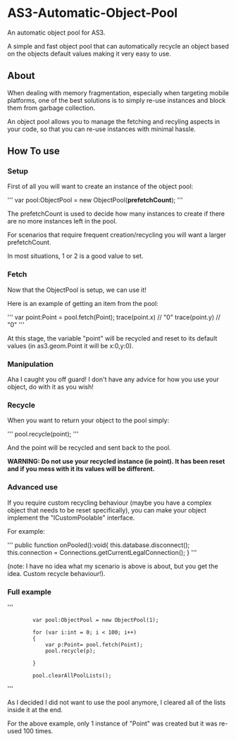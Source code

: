 # AS3-Automatic-Object-Pool

An automatic object pool for AS3.

A simple and fast object pool that can automatically recycle an object based on the objects default values
making it very easy to use.

## About

When dealing with memory fragmentation, especially when targeting mobile platforms, one of the best solutions
is to simply re-use instances and block them from garbage collection.

An object pool allows you to manage the fetching and recyling aspects in your code, so that you can re-use
instances with minimal hassle.

## How To use

### Setup

First of all you will want to create an instance of the object pool:

'''
var pool:ObjectPool = new ObjectPool(**prefetchCount**);
'''

The prefetchCount is used to decide how many instances to create if there are no more
instances left in the pool.

For scenarios that require frequent creation/recycling you will want a larger prefetchCount.

In most situations, 1 or 2 is a good value to set.

### Fetch

Now that the ObjectPool is setup, we can use it!

Here is an example of getting an item from the pool:

'''
var point:Point = pool.fetch(Point);
trace(point.x) // "0"
trace(point.y) // "0"
'''

At this stage, the variable "point" will be recycled and reset to its default values (in as3.geom.Point
it will be x:0,y:0).

### Manipulation

Aha I caught you off guard! I don't have any advice for how you use your object, do with it as you wish!

### Recycle

When you want to return your object to the pool simply:

'''
pool.recycle(point);
'''

And the point will be recycled and sent back to the pool.

**WARNING: Do not use your recycled instance (ie point). It has been reset and if you mess with it
its values will be different.**

### Advanced use

If you require custom recycling behaviour (maybe you have a complex object that needs to be reset specifically),
you can make your object implement the "ICustomPoolable" interface.

For example:

'''
public function onPooled():void{
this.database.disconnect();
this.connection = Connections.getCurrentLegalConnection();
}
'''

(note: I have no idea what my scenario is above is about, but you get the idea. Custom recycle behaviour!).

### Full example

'''

			var pool:ObjectPool = new ObjectPool(1);
			
			for (var i:int = 0; i < 100; i++)
			{
				var p:Point= pool.fetch(Point);
				pool.recycle(p);
				
			}
			
			pool.clearAllPoolLists();
			
'''

As I decided I did not want to use the pool anymore, I cleared all of the lists inside it
at the end.

For the above example, only 1 instance of "Point" was created but it was re-used 100 times.

